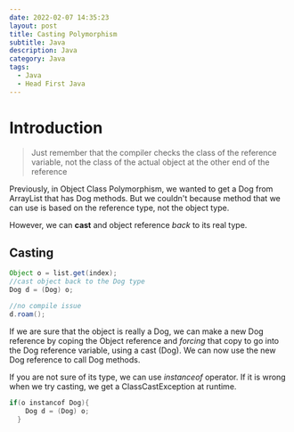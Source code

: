 ```yaml
---
date: 2022-02-07 14:35:23
layout: post
title: Casting Polymorphism
subtitle: Java 
description: Java
category: Java
tags:
  - Java
  - Head First Java
---
```


# Introduction
>Just remember that the compiler checks the class of the reference
variable, not the class of the actual object at the other end of the
reference

Previously, in Object Class Polymorphism, we wanted to get a Dog from ArrayList<Object>
that has Dog methods. But we couldn't because method that we can use is based on the
reference type, not the object type.

However, we can **cast** and object reference *back* to its real type.

## Casting

```java
Object o = list.get(index);
//cast object back to the Dog type
Dog d = (Dog) o;

//no compile issue
d.roam();
```

If we are sure that the object is really a Dog, we can make a new Dog reference
by coping the Object reference and *forcing* that copy to go into the Dog reference
variable, using a cast (Dog). We can now use the new Dog reference to call Dog methods.

If you are not sure of its type, we can use *instanceof* operator. If it is wrong when we 
try casting, we get a ClassCastException at runtime.

```java
if(o instancof Dog){
    Dog d = (Dog) o;
  }
```

